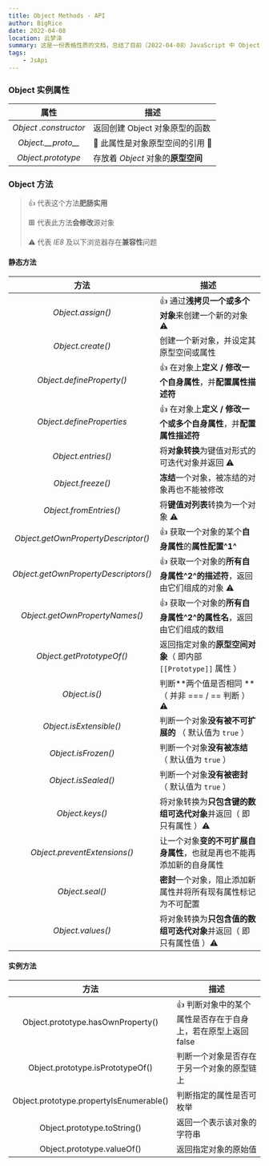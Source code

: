 ```yaml
---
title: Object Methods - API
author: BigRice
date: 2022-04-08
location: 云梦泽
summary: 这是一份表格性质的文档，总结了目前（2022-04-08）JavaScript 中 Object 类型的所有方法
tags:
    - JsApi
---
```

### Object 实例属性

|          属性          | 描述                               |
| :--------------------: | ---------------------------------- |
| _Object .constructor_  | 返回创建 Object 对象原型的函数     |
| _Object.\_\_proto\_\__ | 🚫 此属性是对象原型空间的引用 🚫   |
|   _Object.prototype_   | 存放着 _Object_ 对象的**原型空间** |

### Object 方法

> 👍 代表这个方法**肥肠实用**
>
> 🟥 代表此方法**会修改**源对象
>
> ⚠ 代表 _IE8_ 及以下浏览器存在**兼容性**问题

#### 静态方法

|                 方法                 | 描述                                                                 |
| :----------------------------------: | -------------------------------------------------------------------- |
|          _Object.assign()_           | 👍 通过**浅拷贝一个或多个对象**来创建一个新的对象 ⚠                  |
|          _Object.create()_           | 创建一个新对象，并设定其原型空间或属性                               |
|      _Object.defineProperty()_       | 👍 在对象上**定义 / 修改一个自身属性**，并**配置属性描述符**         |
|      _Object.defineProperties_       | 👍 在对象上**定义 / 修改一个或多个自身属性**，并**配置属性描述符**   |
|          _Object.entries()_          | 将**对象转换**为键值对形式的可迭代对象并返回 ⚠                       |
|          _Object.freeze()_           | **冻结**一个对象，被冻结的对象再也不能被修改                         |
|        _Object.fromEntries()_        | 将**键值对列表**转换为一个对象 ⚠                                     |
| _Object.getOwnPropertyDescriptor()_  | 👍 获取一个对象的某个**自身属性**的**属性配置^1^**                   |
| _Object.getOwnPropertyDescriptors()_ | 👍 获取一个对象的**所有自身属性^2^的描述符**，返回由它们组成的对象 ⚠ |
|    _Object.getOwnPropertyNames()_    | 👍 获取一个对象的**所有自身属性^2^的属性名**，返回由它们组成的数组   |
|      _Object.getPrototypeOf()_       | 返回指定对象的**原型空间对象**（ 即内部 `[[Prototype]]` 属性 ）      |
|            _Object.is()_             | 判断**两个值是否相同 **（ 并非 === / == 判断 ）⚠                     |
|       _Object.isExtensible()_        | 判断一个对象**没有被不可扩展的** （ 默认值为 `true` ）               |
|         _Object.isFrozen()_          | 判断一个对象**没有被冻结** （ 默认值为 `true` ）                     |
|         _Object.isSealed()_          | 判断一个对象**没有被密封** （ 默认值为 `true` ）                     |
|           _Object.keys()_            | 将对象转换为**只包含键的数组可迭代对象**并返回（ 即只有属性 ）⚠      |
|     _Object.preventExtensions()_     | 让一个对象**变的不可扩展自身属性**，也就是再也不能再添加新的自身属性 |
|           _Object.seal()_            | **密封**一个对象，阻止添加新属性并将所有现有属性标记为不可配置       |
|          _Object.values()_           | 将对象转换为**只包含值的数组可迭代对象**并返回（ 即只有属性值 ）⚠    |

[^1.属性配置]: 指的是属性的描述符
[^2.自身属性]: 指的是直接赋予该对象的属性，不需要从原型链上进行查找的属性

#### 实例方法

|                  方法                   | 描述                                                          |
| :-------------------------------------: | ------------------------------------------------------------- |
|    Object.prototype.hasOwnProperty()    | 👍 判断对象中的某个属性是否存在于自身上，若在原型上返回 false |
|    Object.prototype.isPrototypeOf()     | 判断一个对象是否存在于另一个对象的原型链上                    |
| Object.prototype.propertyIsEnumerable() | 判断指定的属性是否可枚举                                      |
|       Object.prototype.toString()       | 返回一个表示该对象的字符串                                    |
|       Object.prototype.valueOf()        | 返回指定对象的原始值                                          |
